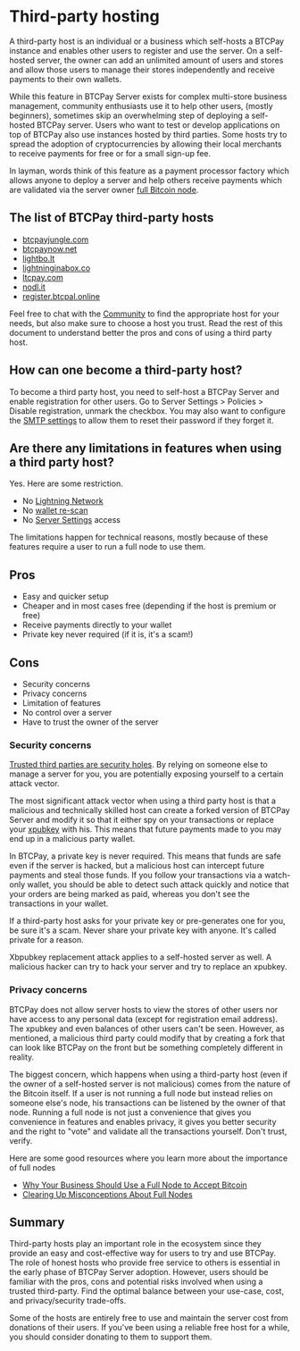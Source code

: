 # Third-party hosting

A third-party host is an individual or a business which self-hosts a BTCPay instance and enables other users to register and use the server. On a self-hosted server, the owner can add an unlimited amount of users and stores and allow those users to manage their stores independently and receive payments to their own wallets. 

While this feature in BTCPay Server exists for complex multi-store business management, community enthusiasts use it to help other users, (mostly beginners), sometimes skip an overwhelming step of deploying a self-hosted BTCPay server. Users who want to test or develop applications on top of BTCPay also use instances hosted by third parties. Some hosts try to spread the adoption of cryptocurrencies by allowing their local merchants to receive payments for free or for a small sign-up fee.

In layman, words think of this feature as a payment processor factory which allows anyone to deploy a server and help others receive payments which are validated via the server owner [full Bitcoin node](https://en.bitcoin.it/wiki/Full_node).

## The list of BTCPay third-party hosts

* [btcpayjungle.com](https://btcpayjungle.com)
* [btcpaynow.net](https://btcpaynow.net)
* [lightbo.lt](https://lightbo.lt)
* [lightninginabox.co](https://lightninginabox.co)
* [ltcpay.com](https://ltcpay.com/)
* [nodl.it](https://nodl.it)
* [register.btcpal.online](https://register.btcpal.online)

Feel free to chat with the [Community](Community.md) to find the appropriate host for your needs, but also make sure to choose a host you trust. Read the rest of this document to understand better the pros and cons of using a third party host.

## How can one become a third-party host?
To become a third party host, you need to self-host a BTCPay Server and enable registration for other users. 
Go to Server Settings > Policies > Disable registration, unmark the checkbox. You may also want to configure the [SMTP settings](/FAQ/FAQ-ServerSettings.md#how-to-configure-smtp-settings-in-btcpay) to allow them to reset their password if they forget it.

## Are there any limitations in features when using a third party host?
Yes. Here are some restriction.
* No [Lightning Network](LightningNetwork.md)
* No [wallet re-scan](/FAQ/FAQ-Wallet.md#what-is-wallet-re-scan-in-btcpay)
* No [Server Settings](Walkthrough.md#server-settings) access

The limitations happen for technical reasons, mostly because of these features require a user to run a full node to use them.

## Pros
* Easy and quicker setup
* Cheaper and in most cases free (depending if the host is premium or free)
* Receive payments directly to your wallet
* Private key never required (if it is, it's a scam!)

## Cons
* Security concerns
* Privacy concerns
* Limitation of features
* No control over a server
* Have to trust the owner of the server

### Security concerns
[Trusted third parties are security holes](https://nakamotoinstitute.org/trusted-third-parties/#selection-7.6-6.2). By relying on someone else to manage a server for you, you are potentially exposing yourself to a certain attack vector.

The most significant attack vector when using a third party host is that a malicious and technically skilled host can create a forked version of BTCPay Server and modify it so that it either spy on your transactions or replace your [xpubkey](https://en.bitcoin.it/wiki/Deterministic_wallet_tools#Risks_of_Sharing_an_Extended_Public_Key_.28xpub.29) with his. This means that future payments made to you may end up in a malicious party wallet. 

In BTCPay, a private key is never required. This means that funds are safe even if the server is hacked, but a malicious host can intercept future payments and steal those funds. If you follow your transactions via a watch-only wallet, you should be able to detect such attack quickly and notice that your orders are being marked as paid, whereas you don't see the transactions in your wallet. 

If a third-party host asks for your private key or pre-generates one for you, be sure it's a scam. Never share your private key with anyone. It's called private for a reason.

Xbpubkey replacement attack applies to a self-hosted server as well. A malicious hacker can try to hack your server and try to replace an xpubkey.

### Privacy concerns
BTCPay does not allow server hosts to view the stores of other users nor have access to any personal data (except for registration email address). The xpubkey and even balances of other users can't be seen. However, as mentioned, a malicious third party could modify that by creating a fork that can look like BTCPay on the front but be something completely different in reality.

The biggest concern, which happens when using a third-party host (even if the owner of a self-hosted server is not malicious) comes from the nature of the Bitcoin itself. If a user is not running a full node but instead relies on someone else's node, his transactions can be listened by the owner of that node. Running a full node is not just a convenience that gives you convenience in features and enables privacy, it gives you better security and the right to "vote" and validate all the transactions yourself. Don't trust, verify.

Here are some good resources where you learn more about the importance of full nodes

* [Why Your Business Should Use a Full Node to Accept Bitcoin](https://en.bitcoin.it/wiki/Why_Your_Business_Should_Use_a_Full_Node_to_Accept_Bitcoin)
* [Clearing Up Misconceptions About Full Nodes](https://en.bitcoin.it/wiki/Clearing_Up_Misconceptions_About_Full_Nodes)

## Summary
Third-party hosts play an important role in the ecosystem since they provide an easy and cost-effective way for users to try and use  BTCPay. The role of honest hosts who provide free service to others is essential in the early phase of BTCPay Server adoption. However, users should be familiar with the pros, cons and potential risks involved when using a trusted third-party. Find the optimal balance between your use-case, cost, and privacy/security trade-offs.

Some of the hosts are entirely free to use and maintain the server cost from donations of their users. If you've been using a reliable free host for a while, you should consider donating to them to support them.
